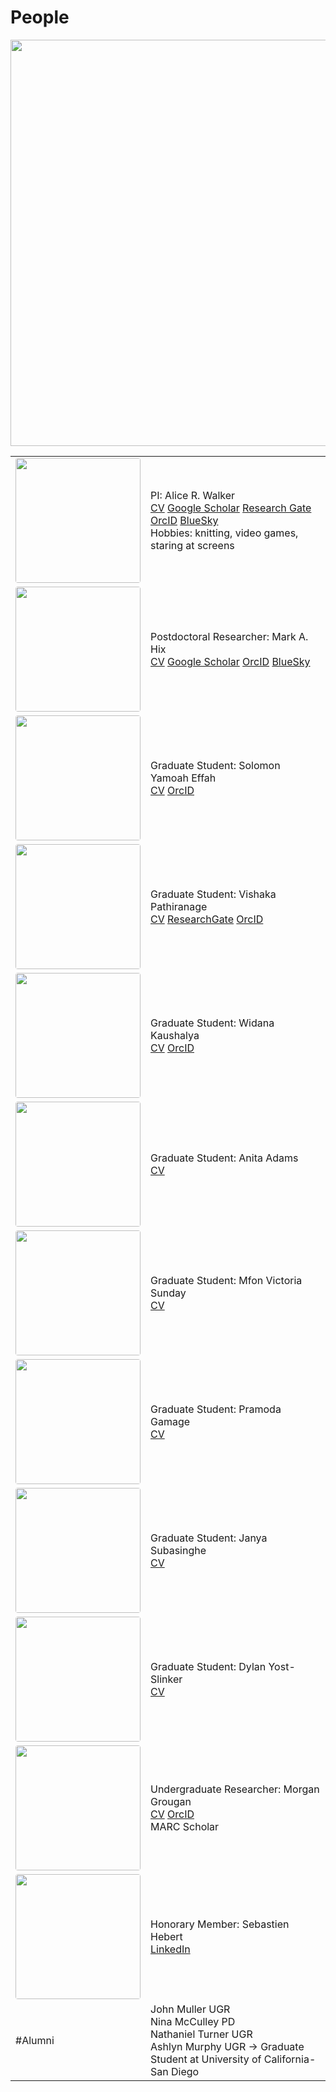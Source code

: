 # People

<image src="/images/GroupPictureWinter2023.jpg" onmouseover="image.src='/images/group_silly.jpg'" onmouseout="image.src='/images/group_molecule.jpg" style="width: 650px">

<br>

<table>
<tr>
  <td width="25%">
  <center>
  <image src="/images/arw_profile_pic.jpg" position="center" style="border-radius: 4px; width: 200px">
  </center>
  </td>
  <td>
  PI: Alice R. Walker <br>
  <a href="/pdf/alicerwalker_cv_2025.pdf">CV</a> 
  <a href="https://scholar.google.com/citations?user=2tmkmrkAAAAJ&hl=en">Google Scholar</a>
  <a href="https://www.researchgate.net/profile/Alice-Walker-12">Research Gate</a>
  <a href="https://orcid.org/0000-0002-8617-3425">OrcID</a>
  <a href="https://bsky.app/profile/arwalker.bsky.social">BlueSky</a>
  <br>
  Hobbies: knitting, video games, staring at screens
  </td>
</tr>
<tr>
  <td width="25%">
  <center>
  <image src="/images/mark_profile.jpg" position="center"  style="border-radius: 4px; width: 200px">
  </center>
  </td>
  <td>
  Postdoctoral Researcher: Mark A. Hix <br>
  <a href="/pdf/mark_cv_2022.pdf">CV</a>
  <a href="https://scholar.google.com/citations?user=2Z6mLZEAAAAJ&hl=en">Google Scholar</a>
  <a href="https://orcid.org/0000-0003-3371-0116">OrcID</a>
  <a href="https://bsky.app/profile/markahix.bsky.social">BlueSky</a>
  </td>
</tr>
<tr>
  <td width="25%">
  <center>
  <image src="/images/solomon_profile.jpg" position="center"  style="border-radius: 4px; width: 200px">
  </center>
  </td>
  <td>
  Graduate Student: Solomon Yamoah Effah <br>
  <a href="/pdf/solomon_cv_2023.pdf">CV</a>
  <a href="https://orcid.org/0000-0003-1342-8148">OrcID</a>
  </td>
</tr>
<tr>
  <td width="25%">
  <center>
  <image src="/images/vishaka_profile.jpg" position="center"  style="border-radius: 4px; width: 200px">
  </center>
  </td>
  <td>
  Graduate Student: Vishaka Pathiranage<br>
  <a href="/pdf/vishaka_cv_2023.pdf">CV</a>
  <a href="https://www.researchgate.net/profile/Vishaka-Pathiranage">ResearchGate</a>
 <a href="https://orcid.org/0000-0002-0432-8973">OrcID</a>
  </td>
</tr>
<tr>
  <td width="25%">
  <center>
  <image src="/images/widana_profile.jpg" position="center"  style="border-radius: 4px; width: 200px">
  </center>
  </td>
  <td>
  Graduate Student: Widana Kaushalya <br>
  <a href="/pdf/widana_cv_2021.pdf">CV</a>
  <a href="https://orcid.org/0000-0002-5351-9952">OrcID</a>
  </td>
</tr>

<tr>
<td width="25%">
  <center>
  <image src="/images/anita_profile.jpg" position="center"  style="border-radius: 4px; width: 200px">
  </center>
  </td>
  <td>
  Graduate Student: Anita Adams <br>
  <a href="/pdf/annie_cv_2023.pdf">CV</a>
  
  </td>
</tr>
<tr>
<td width="25%">
  <center>
  <image src="/images/victoria_profile.jpg" position="center"  style="border-radius: 4px; width: 200px">
  </center>
  </td>
  <td>
  Graduate Student: Mfon Victoria Sunday <br>
  <a href="/pdf/victoria_cv_2023.pdf">CV</a>
  </td>
</tr>
<tr>
 <td width="25%">
  <center>
  <image src="/images/pramoda_profile.jpg" position="center"  style="border-radius: 4px; width: 200px">
  </center>
  </td>
  <td>
  Graduate Student: Pramoda Gamage <br>
  <a href="/pdf/pramoda_cv_2023.pdf">CV</a>
  </td>
</tr>
<tr>
 <td width="25%">
  <center>
  <image src="/images/janya_profile.jpeg" position="center"  style="border-radius: 4px; width: 200px">
  </center> 
  </td>
  <td>
  Graduate Student: Janya Subasinghe <br>
  <a href="/pdf/janya_cv_2024.pdf">CV</a>
  </td>
</tr>
<tr>
 <td width="25%">
  <center>
  <image src="/images/dylan_profile.jpeg" position="center"  style="border-radius: 4px; width: 200px">
  </center>
  </td>
  <td>
  Graduate Student: Dylan Yost-Slinker <br>
  <a href="/pdf/dylan_cv_2025.pdf">CV</a>
  </td>
</tr>
<tr>
  <td width="25%">
  <center>
  <image src="/images/morgan_profile.jpg" position="center"  style="border-radius: 4px; width: 200px">
  </center>
  </td>
  <td>
  Undergraduate Researcher: Morgan Grougan <br>
  <a href="/pdf/morgan_cv_2022.pdf">CV</a>
  <a href="https://orcid.org/0009-0007-2446-030X">OrcID</a><br>
  MARC Scholar
  </td>
</tr>
<tr>
  <td width="25%">
  <center>
  <image src="/images/seb_profile.png" position="center"  style="border-radius: 4px; width: 200px">
  </center>
  </td>
  <td>
  Honorary Member: Sebastien Hebert <br>
  <a href="https://www.linkedin.com/in/sebastien-hebert-074215132/">LinkedIn</a>
  </td>
</tr>
<tr>
<td>
#Alumni
</td>
<td>
John Muller UGR <br>
Nina McCulley PD <br>
Nathaniel Turner UGR <br>
Ashlyn Murphy UGR -> Graduate Student at University of California-San Diego <br>
</td>
</tr>
</table>
